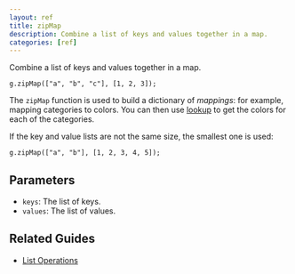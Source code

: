 ```yaml
---
layout: ref
title: zipMap
description: Combine a list of keys and values together in a map.
categories: [ref]
---
```

Combine a list of keys and values together in a map.

    g.zipMap(["a", "b", "c"], [1, 2, 3]);

The `zipMap` function is used to build a dictionary of *mappings*: for example, mapping categories to colors. You can then use [lookup](lookup.html) to get the colors for each of the categories.

If the key and value lists are not the same size, the smallest one is used:

    g.zipMap(["a", "b"], [1, 2, 3, 4, 5]);

## Parameters
- `keys`: The list of keys.
- `values`: The list of values.

## Related Guides
- [List Operations](../guide/list.html)
